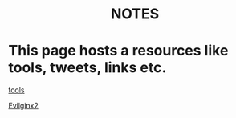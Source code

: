 <h1 align="center">NOTES</h1>

# This page hosts a resources like tools, tweets, links etc.

[tools](#toolsIndex)

<a name="toolsIndex"></a>
[Evilginx2](https://m0chan.github.io/2019/07/26/Bypassing-2FA-For-Fun-With-Evilginx2.html)
